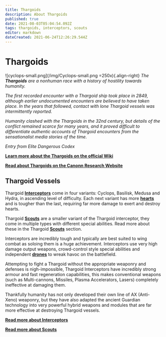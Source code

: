 ```yaml
---
title: Thargoids
description: About Thargoids
published: true
date: 2021-08-03T05:04:54.092Z
tags: thargoids, interceptors, scouts
editor: markdown
dateCreated: 2021-06-24T12:26:29.544Z
---
```


# Thargoids
!\[cyclops-small.png\](/img/Cyclops-small.png =250x){.align-right} *The **Thargoids** are a nonhuman race with a history of hostility towards humanity.*

*The first recorded encounter with a Thargoid ship took place in 2849, although earlier undocumented encounters are believed to have taken place. In the years that followed, contact with lone Thargoid vessels was intermittently reported.*

*Humanity clashed with the Thargoids in the 32nd century, but details of the conflict remained scarce for many years, and it proved difficult to differentiate authentic accounts of Thargoid encounters from the sensationalist media stories of the time.*

*Entry from Elite Dangerous Codex*

[**Learn more about the Thargoids on the official Wiki**](https://elite-dangerous.fandom.com/wiki/Thargoid)

[**Read about Thargoids on the Canonn Research Website**](https://canonn.science/codex/xeno-technology/)

## Thargoid Vessels
Thargoid [**Interceptors**](/en/interceptors) come in four variants: Cyclops, Basilisk, Medusa and Hydra, in ascending level of difficulty. Each next variant has more [**hearts**](/en/hearts) and is tougher than the last, requiring far more damage to exert and destroy hearts.

Thargoid [**Scouts**](/en/scouts) are a smaller variant of the Thargoid interceptor, they come in multiple types with different special abilities. Read more about these in the Thargoid [**Scouts**](/en/scouts) section.

Interceptors are incredibly tough and typically are best suited to wing combat as soloing them is a huge achievement. Interceptors use very high damage output weapons, crowd-control style special abilities and independent [**drones**](/en/thargon-swarms) to wreak havoc on the battlefield.

Attempting to fight a Thargoid without the appropriate weaponry and defenses is nigh-impossible, Thargoid Interceptors have incredibly strong armour and fast regeneration capabilities, this makes conventional weapons (such as Multi-cannons, Missiles, Plasma Accelerators, Lasers) completely ineffective at damaging them.

Thankfully humanity has not only developed their own line of AX (Anti-Xeno) weaponry, but they have also adapted the ancient Guardian technology into very powerful hybrid weapons and modules that are far more effective at destroying Thargoid vessels.

[**Read more about Interceptors**](/en/interceptors)

[**Read more about Scouts**](/en/scouts)
